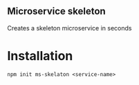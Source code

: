 ## Microservice skeleton

Creates a skeleton microservice in seconds

# Installation
`npm init ms-skelaton <service-name>`